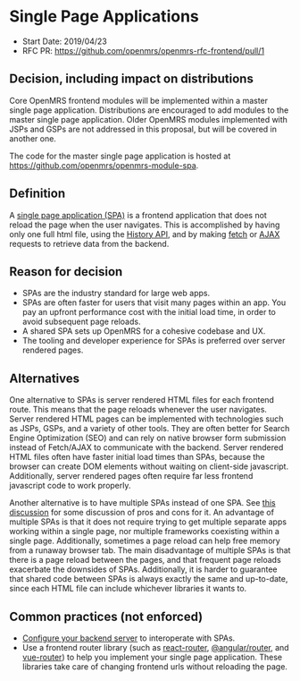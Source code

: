 # Single Page Applications
- Start Date: 2019/04/23
- RFC PR: https://github.com/openmrs/openmrs-rfc-frontend/pull/1

## Decision, including impact on distributions
Core OpenMRS frontend modules will be implemented within a master single page application. Distributions are encouraged
to add modules to the master single page application. Older OpenMRS modules implemented with JSPs and GSPs are not addressed in this
proposal, but will be covered in another one.

The code for the master single page application is hosted at https://github.com/openmrs/openmrs-module-spa.

## Definition
A [single page application (SPA)](https://en.wikipedia.org/wiki/Single-page_application) is a frontend application that does not
reload the page when the user navigates. This is accomplished by having only one full html file, using the
[History API](https://developer.mozilla.org/en-US/docs/Web/API/History_API), and by making
[fetch](https://developer.mozilla.org/en-US/docs/Web/API/Fetch_API) or [AJAX](https://developer.mozilla.org/en-US/docs/Web/Guide/AJAX) requests
to retrieve data from the backend.

## Reason for decision
- SPAs are the industry standard for large web apps.
- SPAs are often faster for users that visit many pages within an app. You pay an upfront performance cost with the initial load time, in order to avoid
subsequent page reloads.
- A shared SPA sets up OpenMRS for a cohesive codebase and UX.
- The tooling and developer experience for SPAs is preferred over server rendered pages.

## Alternatives
One alternative to SPAs is server rendered HTML files for each frontend route. This means that the page reloads whenever the user navigates.
Server rendered HTML pages can be implemented with technologies such as JSPs, GSPs, and a variety of other tools. They are often better for
Search Engine Optimization (SEO) and can rely on native browser form submission instead of Fetch/AJAX to communicate with the backend. Server
rendered HTML files often have faster initial load times than SPAs, because the browser can create DOM elements without waiting on client-side
javascript. Additionally, server rendered pages often require far less frontend javascript code to work properly.

Another alternative is to have multiple SPAs instead of one SPA. See
[this discussion](https://github.com/openmrs/openmrs-rfc-frontend/pull/1#discussion_r279612852) for some discussion of pros and cons for it.
An advantage of multiple SPAs is that it does not require trying to get multiple
separate apps working within a single page, nor multiple frameworks coexisting within a single page. Additionally, sometimes a page reload
can help free memory from a runaway browser tab. The main disadvantage of multiple SPAs is that there is a page reload between the pages,
and that frequent page reloads exacerbate the downsides of SPAs. Additionally, it is harder to guarantee that shared code between SPAs
is always exactly the same and up-to-date, since each HTML file can include whichever libraries it wants to.

## Common practices (not enforced)
- [Configure your backend server](https://blog.pshrmn.com/entry/single-page-applications-and-the-server/) to interoperate with SPAs.
- Use a frontend router library (such as [react-router](https://reacttraining.com/react-router/), [@angular/router](https://angular.io/guide/router),
and [vue-router](https://router.vuejs.org/)) to help you implement your single page application. These libraries take care of changing frontend urls
without reloading the page.
